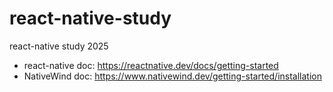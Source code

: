 # react-native-study
react-native study 2025

- react-native doc: https://reactnative.dev/docs/getting-started
- NativeWind doc: https://www.nativewind.dev/getting-started/installation
